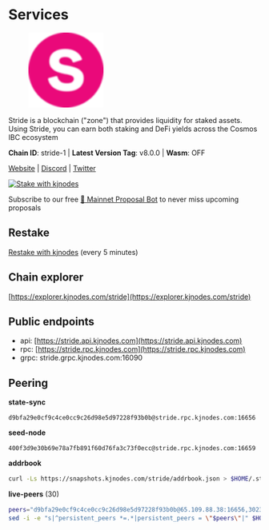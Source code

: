 # Services

<figure><img src="https://raw.githubusercontent.com/kj89/cosmos-images/main/logos/stride.png" width="150" alt=""><figcaption></figcaption></figure>

Stride is a blockchain ("zone") that provides liquidity for staked assets.  Using Stride, you can earn both staking and DeFi yields across the Cosmos IBC ecosystem

**Chain ID**: stride-1 | **Latest Version Tag**: v8.0.0 | **Wasm**: OFF

[Website](https://stride.zone) | [Discord](https://discord.gg/mzQZ8dAE7u) | [Twitter](https://twitter.com/stride_zone)

[![Stake with kjnodes](https://i.ibb.co/cr44Q8j/button-stake-with-kjnodes.png)](https://restake.app/stride/stridevaloper1j8gkhtllnp252l6g6zwzea30e7pvzqttr9768n)

Subscribe to our free [🤖 Mainnet Proposal Bot](https://t.me/kjnodes_proposal_bot) to never miss upcoming proposals

## Restake

[Restake with kjnodes](https://restake.app/stride/stridevaloper1j8gkhtllnp252l6g6zwzea30e7pvzqttr9768n) (every 5 minutes)
## Chain explorer
[https://explorer.kjnodes.com/stride](https://explorer.kjnodes.com/stride)

## Public endpoints

* api: [https://stride.api.kjnodes.com](https://stride.api.kjnodes.com)
* rpc: [https://stride.rpc.kjnodes.com](https://stride.rpc.kjnodes.com)
* grpc: stride.grpc.kjnodes.com:16090

## Peering

**state-sync**

```text
d9bfa29e0cf9c4ce0cc9c26d98e5d97228f93b0b@stride.rpc.kjnodes.com:16656
```

**seed-node**

```text
400f3d9e30b69e78a7fb891f60d76fa3c73f0ecc@stride.rpc.kjnodes.com:16659
```

**addrbook**
```bash
curl -Ls https://snapshots.kjnodes.com/stride/addrbook.json > $HOME/.stride/config/addrbook.json
```

**live-peers** (30)
```bash
peers="d9bfa29e0cf9c4ce0cc9c26d98e5d97228f93b0b@65.109.88.38:16656,3023b940ec9a39661c95877cec99e17416dc2a17@51.89.6.150:21656,c124ce0b508e8b9ed1c5b6957f362225659b5343@144.76.177.187:26656,20f56a68a04eedc764b7e1b87b7032a50b9d4fe9@51.81.155.97:10456,bdc2baaf2d18152c38340d368249ac866daf3e3d@198.244.178.213:26656,54672e848a31d2e7aeda35b8f2c320ad508c5550@128.199.141.132:26656,1483ddbd1ba369c01d5496877314ed1b09bd9cc3@65.21.189.221:12256,04b797b5a56fb939a97a3c7d9c3230d09b85e8d7@93.189.30.118:26656,3963b7cd5230ae2ba6800375421982d535a133e3@35.79.215.251:26656,87a7a8cc67967d0ede5d68a1477c44a40a8705f7@108.165.178.242:26653,ced7684f4d60399986cdbc1465ac00a420a14202@65.21.202.61:1807,1ec2a654e00e22279ee50f13f074f2bce7218681@15.235.114.194:10156,97e4468ac589eac505a800411c635b14511a61bb@144.76.239.27:26656,ebc272824924ea1a27ea3183dd0b9ba713494f83@185.16.39.158:26886,9ed4a1c80960ae933551283eb8aef52468f6cfc7@65.109.106.169:26656,44e797771bff124693e63a8ec331d42873cf2ae2@95.217.202.49:35656,ea6a7b2f366bc343f0670f1673fd86001dd08eb0@65.108.122.246:26636,b7645e17efb21d31aa718cf7f1cf249650d81de4@85.10.203.235:26696,8fff37214fb0ef622f1c09dccb22d6321e004c3e@109.123.242.163:50056,bba10290da32f3cb41e15c3a192413666ce05cee@136.243.119.243:26656,cc35475fe1f7c345af0ea8a692f3b4b41c8f12a2@116.202.36.240:10156,cfd27429d382ecf366ddad02c88f15a8753092c8@66.172.36.135:28656,7ef5ff00fe94933b8ba4b7ae4a8632ece5db11df@35.203.136.1:26656,52e5ca2fb4cd93689c203a3cc1ecdc3db736bf7d@150.136.97.69:26656,cd680cc992983e5c8244b5529034a2e362e7a6d3@93.159.134.157:26656,6831d67983cf5ebcb44da01737ccd6ccbd15c08e@193.70.47.90:12256,450d000d0d5c010cb2e7c45b72e6cda08a22fd04@35.224.198.112:26656,754b74f0a4208fcb80945a02c3a2826f7be4e763@144.91.102.95:26656,f8e2f80a8c58e6f53cc4940f5f1eac55c9067480@35.213.184.121:26656,3505b1ece40f94cab8f80cfe31f5106c028ccd05@185.193.17.40:12256"
sed -i -e "s|^persistent_peers *=.*|persistent_peers = \"$peers\"|" $HOME/.stride/config/config.toml
```
